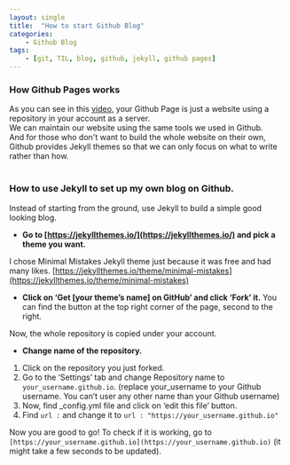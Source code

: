 ```yaml
---
layout: single
title:  "How to start Github Blog"
categories: 
    - Github Blog
tags: 
    - [git, TIL, blog, github, jekyll, github pages]
---
```


### How Github Pages works

As you can see in this [video](https://youtu.be/2MsN8gpT6jY), your Github Page is just a website using a repository in your account as a server.  
We can maintain our website using the same tools we used in Github.  
And for those who don't want to build the whole website on their own, Github provides Jekyll themes so that we can only focus on what to write rather than how.
<br>
<br>
### How to use Jekyll to set up my own blog on Github.
Instead of starting from the ground, use Jekyll to build a simple good looking blog. 

- **Go to [https://jekyllthemes.io/](https://jekyllthemes.io/) and pick a theme you want.**

I chose Minimal Mistakes Jekyll theme just because it was free and had many likes.  [https://jekyllthemes.io/theme/minimal-mistakes](https://jekyllthemes.io/theme/minimal-mistakes)

- **Click on ‘Get [your theme’s name] on GitHub’ and click ‘Fork’ it.**
You can find the button at the top right corner of the page, second to the right.

Now, the whole repository is copied under your account.

- **Change name of the repository.**
1. Click on the repository you just forked.
2. Go to the ‘Settings’ tab and change Repository name to `your_username.github.io`. (replace your_username to your Github username. You can’t user any other name than your Github username)
3. Now, find _config.yml file and click on ‘edit this file’ button.
4. Find `url :`  and change it to `url : "https://your_username.github.io"` 

Now you are good to go! To check if it is working, go to `[https://your_username.github.io](https://your_username.github.io)` (it might take a few seconds to be updated).
